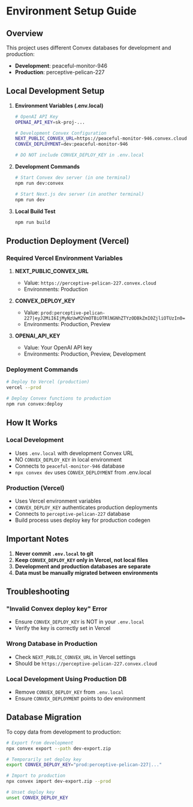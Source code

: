 # Environment Setup Guide

## Overview

This project uses different Convex databases for development and production:
- **Development**: peaceful-monitor-946
- **Production**: perceptive-pelican-227

## Local Development Setup

1. **Environment Variables (.env.local)**
   ```bash
   # OpenAI API Key
   OPENAI_API_KEY=sk-proj-...

   # Development Convex Configuration
   NEXT_PUBLIC_CONVEX_URL=https://peaceful-monitor-946.convex.cloud
   CONVEX_DEPLOYMENT=dev:peaceful-monitor-946

   # DO NOT include CONVEX_DEPLOY_KEY in .env.local
   ```

2. **Development Commands**
   ```bash
   # Start Convex dev server (in one terminal)
   npm run dev:convex

   # Start Next.js dev server (in another terminal)
   npm run dev
   ```

3. **Local Build Test**
   ```bash
   npm run build
   ```

## Production Deployment (Vercel)

### Required Vercel Environment Variables

1. **NEXT_PUBLIC_CONVEX_URL**
   - Value: `https://perceptive-pelican-227.convex.cloud`
   - Environments: Production

2. **CONVEX_DEPLOY_KEY**
   - Value: `prod:perceptive-pelican-227|eyJ2MiI6IjMyNzUwM2VmOTBiOTRlNGNhZTYzODBkZmI0ZjliOTUzIn0=`
   - Environments: Production, Preview

3. **OPENAI_API_KEY**
   - Value: Your OpenAI API key
   - Environments: Production, Preview, Development

### Deployment Commands

```bash
# Deploy to Vercel (production)
vercel --prod

# Deploy Convex functions to production
npm run convex:deploy
```

## How It Works

### Local Development
- Uses `.env.local` with development Convex URL
- NO `CONVEX_DEPLOY_KEY` in local environment
- Connects to `peaceful-monitor-946` database
- `npx convex dev` uses `CONVEX_DEPLOYMENT` from .env.local

### Production (Vercel)
- Uses Vercel environment variables
- `CONVEX_DEPLOY_KEY` authenticates production deployments
- Connects to `perceptive-pelican-227` database
- Build process uses deploy key for production codegen

## Important Notes

1. **Never commit `.env.local` to git**
2. **Keep `CONVEX_DEPLOY_KEY` only in Vercel, not local files**
3. **Development and production databases are separate**
4. **Data must be manually migrated between environments**

## Troubleshooting

### "Invalid Convex deploy key" Error
- Ensure `CONVEX_DEPLOY_KEY` is NOT in your `.env.local`
- Verify the key is correctly set in Vercel

### Wrong Database in Production
- Check `NEXT_PUBLIC_CONVEX_URL` in Vercel settings
- Should be `https://perceptive-pelican-227.convex.cloud`

### Local Development Using Production DB
- Remove `CONVEX_DEPLOY_KEY` from `.env.local`
- Ensure `CONVEX_DEPLOYMENT` points to dev environment

## Database Migration

To copy data from development to production:
```bash
# Export from development
npx convex export --path dev-export.zip

# Temporarily set deploy key
export CONVEX_DEPLOY_KEY="prod:perceptive-pelican-227|..."

# Import to production
npx convex import dev-export.zip --prod

# Unset deploy key
unset CONVEX_DEPLOY_KEY
```
